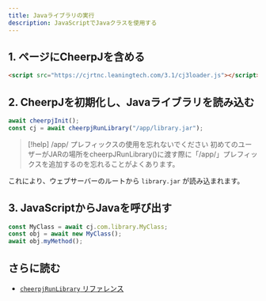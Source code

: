 ```yaml
---
title: Javaライブラリの実行
description: JavaScriptでJavaクラスを使用する
---
```


## 1. ページにCheerpJを含める

```html
<script src="https://cjrtnc.leaningtech.com/3.1/cj3loader.js"></script>
```

## 2. CheerpJを初期化し、Javaライブラリを読み込む

```js
await cheerpjInit();
const cj = await cheerpjRunLibrary("/app/library.jar");
```

> [!help] /app/ プレフィックスの使用を忘れないでください
> 初めてのユーザーがJARの場所をcheerpJRunLibrary()に渡す際に「/app/」プレフィックスを追加するのを忘れることがよくあります。

これにより、ウェブサーバーのルートから `library.jar` が読み込まれます。

## 3. JavaScriptからJavaを呼び出す

```js
const MyClass = await cj.com.library.MyClass;
const obj = await new MyClass();
await obj.myMethod();
```

## さらに読む

- [`cheerpjRunLibrary` リファレンス](/docs/ja/reference/cheerpjRunLibrary)
